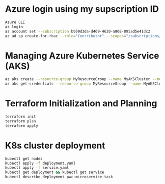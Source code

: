 # Azure login using my supscription ID

```bash
Azure CLI
az login
az account set --subscription b059d3da-d469-4620-a868-895ad5e41dc2
az ad sp create-for-rbac --role="Contributor" --scopes="/subscriptions/b059d3da-d469-4620-a868-895ad5e41dc2"
```
# Managing Azure Kubernetes Service (AKS)
```bash
az aks create --resource-group MyResourceGroup --name MyAKSCluster --node-count 1 --enable-addons monitoring --generate-ssh-keys
az aks get-credentials --resource-group MyResourceGroup --name MyAKSCluster
```

# Terraform Initialization and Planning
```bash
terraform init
terraform plan
terraform apply
```

# K8s cluster deployment
```bash
kubectl get nodes
kubectl apply -f deployment.yaml 
kubectl apply -f service.yaml
kubectl get deployment && kubectl get service 
kubectl describe deployment pwc-microservice-task
```
